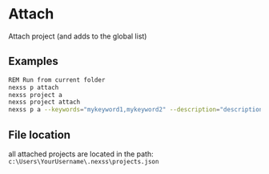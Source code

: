 # Attach

Attach project (and adds to the global list)

## Examples

```sh
REM Run from current folder
nexss p attach
nexss project a
nexss project attach
nexss p a --keywords="mykeyword1,mykeyword2" --description="description" --repo="repository" --editor="editor" --note="note" # You can pass all definitions
```

## File location

all attached projects are located in the path:
`c:\Users\YourUsername\.nexss\projects.json`
